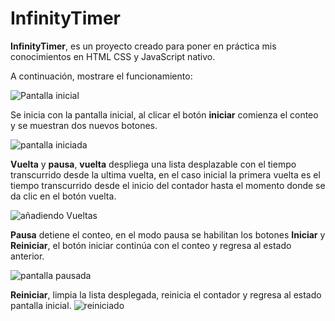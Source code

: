 # **InfinityTimer**
**InfinityTimer**, es un proyecto creado para poner en práctica mis conocimientos en HTML CSS y JavaScript nativo.

A continuación, mostrare el funcionamiento:

![Pantalla inicial](https://github.com/Nicolasb221/Cronometro/assets/88752910/ba2d7eaa-3e92-47fd-96e9-c1c7b8ce5fb6)

Se inicia con la pantalla inicial, al clicar el botón **iniciar** comienza el conteo y se muestran dos nuevos botones.

![pantalla iniciada](https://github.com/Nicolasb221/Cronometro/assets/88752910/8bf25ef9-7062-4c16-bdeb-8eb3e0f4beaf)

**Vuelta** y **pausa**, **vuelta** despliega una lista desplazable con el tiempo transcurrido desde la ultima vuelta, en el caso inicial la primera vuelta es el tiempo transcurrido desde el inicio del contador hasta el momento donde se da clic en el botón vuelta.

![añadiendo Vueltas](https://github.com/Nicolasb221/Cronometro/assets/88752910/c84b42fd-350f-4266-ade2-4c954dd50ade)

**Pausa** detiene el conteo, en el modo pausa se habilitan los botones **Iniciar** y **Reiniciar**, el botón iniciar continúa con el conteo y regresa al estado anterior.

![pantalla pausada](https://github.com/Nicolasb221/Cronometro/assets/88752910/806c5175-bf24-4164-9397-607ac45f9237)

**Reiniciar**, limpia la lista desplegada, reinicia el contador y regresa al estado pantalla inicial.
![reiniciado](https://github.com/Nicolasb221/Cronometro/assets/88752910/276c98e7-caed-4fd2-9b23-f581bb2483f9)
